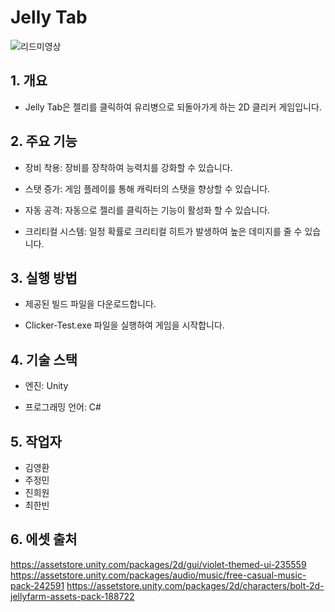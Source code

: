 # **Jelly Tab**

![리드미영상](https://github.com/user-attachments/assets/c677f80c-2188-42b5-a3b9-85cf11e371e0)

## **1. 개요**

- Jelly Tab은 젤리를 클릭하여 유리병으로 되돌아가게 하는 2D 클리커 게임입니다.

## **2. 주요 기능**

- 장비 착용: 장비를 장착하여 능력치를 강화할 수 있습니다.

- 스탯 증가: 게임 플레이를 통해 캐릭터의 스탯을 향상할 수 있습니다.

- 자동 공격: 자동으로 젤리를 클릭하는 기능이 활성화 할 수 있습니다.

- 크리티컬 시스템: 일정 확률로 크리티컬 히트가 발생하여 높은 데미지를 줄 수 있습니다.

## **3. 실행 방법**

- 제공된 빌드 파일을 다운로드합니다.

- Clicker-Test.exe 파일을 실행하여 게임을 시작합니다.

## **4. 기술 스택**

- 엔진: Unity

- 프로그래밍 언어: C#

## **5. 작업자**

- 김영환
- 주정민
- 진희원
- 최한빈

## **6. 에셋 출처**
https://assetstore.unity.com/packages/2d/gui/violet-themed-ui-235559
https://assetstore.unity.com/packages/audio/music/free-casual-music-pack-242591
https://assetstore.unity.com/packages/2d/characters/bolt-2d-jellyfarm-assets-pack-188722




